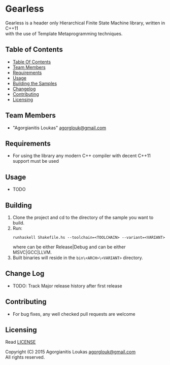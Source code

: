 # Gearless

Gearless is a header only Hierarchical Finite State Machine library, written in C++11  
with the use of Template Metaprogramming techniques.

## <a name="toc"/> Table of Contents
 * [Table Of Contents](#toc)
 * [Team Members](#team)
 * [Requirements](#requirements)
 * [Usage](#usage)
 * [Building the Samples](#building)
 * [Changelog](#changelog)
 * [Contributing](#contributing)
 * [Licensing](#licensing)

## <a name="team"/> Team Members
 * "Agorgianitis Loukas" <agorglouk@gmail.com>

## <a name="requirements"/> Requirements
 * For using the library any modern C++ compiler with decent C++11 support must be used

## <a name="usage"/> Usage
 * TODO

## <a name="building"/> Building
 1. Clone the project and cd to the directory of the sample you want to build.
 2. Run:  
    ```
    runhaskell Shakefile.hs --toolchain=<TOOLCHAIN> --variant=<VARIANT>
    ```
    where <VARIANT> can be either Release|Debug and <TOOLCHAIN> can be either MSVC|GCC|LLVM.
 3. Built binaries will reside in the `bin\<ARCH>\<VARIANT>` directory.

## <a name="changelog"/> Change Log
 * TODO: Track Major release history after first release

## <a name="contributing"/> Contributing
 * For bug fixes, any well checked pull requests are welcome

## <a name="licensing"/> Licensing
Read [LICENSE](LICENSE.md)  

Copyright (C) 2015 Agorgianitis Loukas <agorglouk@gmail.com>  
All rights reserved.
